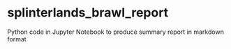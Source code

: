 # splinterlands_brawl_report
Python code in Jupyter Notebook to produce summary report in markdown format
